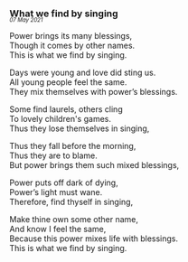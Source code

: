 ### What we find by singing  
<p style="margin:0; margin-top: -1.25rem">  
  <em>  
    <small><small>07 May 2021</small></small>  
  </em>  
</p>  
  
Power brings its many blessings,  
Though it comes by other names.  
This is what we find by singing.  
  
Days were young and love did sting us.  
All young people feel the same.  
They mix themselves with power’s blessings.  
  
Some find laurels, others cling  
To lovely children's games.  
Thus they lose themselves in singing,  
  
Thus they fall before the morning,  
Thus they are to blame.  
But power brings them such mixed blessings,
  
Power puts off dark of dying,  
Power’s light must wane.  
Therefore, find thyself in singing,  
  
Make thine own some other name,  
And know I feel the same,  
Because this power mixes life with blessings.  
This is what we find by singing.  
  